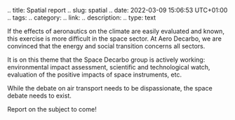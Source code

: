 .. title: Spatial report
.. slug: spatial
.. date: 2022-03-09 15:06:53 UTC+01:00
.. tags: 
.. category: 
.. link: 
.. description: 
.. type: text

If the effects of aeronautics on the climate are easily evaluated and known, this exercise is more difficult in the space sector. At Aero Decarbo, we are convinced that the energy and social transition concerns all sectors.

It is on this theme that the Space Decarbo group is actively working: environmental impact assessment, scientific and technological watch, evaluation of the positive impacts of space instruments, etc.

While the debate on air transport needs to be dispassionate, the space debate needs to exist.

Report on the subject to come!
